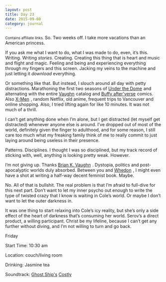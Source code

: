 ```yaml
---
layout: post
title: Day 23
date: 2015-09-08
category: journal
---
```


<small>Contains affiliate links.</small> So. Two weeks off. I take more vacations than an American princess. 

If you ask me what I want to do, what I was made to do, even, it’s this. Writing. Writing *stories*. Creating. Creating this thing that is heart and music and flight and magic. Feeling and being and experiencing everything through my fingers and this screen. Jacking my veins to the machine and just letting it *download* everything. 

Or something like that. But instead, I slouch around all day with petty distractions. Marathoning the first two seasons of <a  href="http://www.amazon.ca/gp/product/B016J37O3M/ref=as_li_ss_tl?ie=UTF8&camp=15121&creative=390961&creativeASIN=B016J37O3M&linkCode=as2&tag=kaie06-20">Under the Dome</a><img src="http://ir-ca.amazon-adsystem.com/e/ir?t=kaie06-20&l=as2&o=15&a=B016J37O3M" width="1" height="1" border="0" alt="" style="border:none !important; margin:0px !important;" />
 and alternating with the entire <a target="_blank"  href="http://www.amazon.ca/gp/search?ie=UTF8&camp=15121&creative=330641&index=books-ca&keywords=Brian%20K.%20Vaughn&linkCode=ur2&tag=kaie06-20">Vaughn</a><img src="http://ir-ca.amazon-adsystem.com/e/ir?t=kaie06-20&l=ur2&o=15" width="1" height="1" border="0" alt="" style="border:none !important; margin:0px !important;" />
 catalog and <a target="_blank"  href="http://www.amazon.ca/gp/search?ie=UTF8&camp=15121&creative=330641&index=books-ca&keywords=Buffy%20GN&linkCode=ur2&tag=kaie06-20">Buffy after'verse</a><img src="http://ir-ca.amazon-adsystem.com/e/ir?t=kaie06-20&l=ur2&o=15" width="1" height="1" border="0" alt="" style="border:none !important; margin:0px !important;" />
 comics. Also <a target="_blank"  href="http://www.amazon.ca/gp/search?ie=UTF8&camp=15121&creative=330641&index=books-ca&keywords=X-Men&linkCode=ur2&tag=kaie06-20">X-Men</a><img src="http://ir-ca.amazon-adsystem.com/e/ir?t=kaie06-20&l=ur2&o=15" width="1" height="1" border="0" alt="" style="border:none !important; margin:0px !important;" />
, random Netflix, old anime, frequent trips to Vancouver and online shopping. Also, I tried lifting again for like 10 minutes. It was not much of a thrill. 

I can’t get anything done when I’m alone, but I get distracted (let myself get distracted) whenever anyone else is around. I’ve dropped out of most of the world, definitely given the finger to adulthood, and for some reason, I still care too much what my freaking family think of me to really commit to just laying around being useless in their presence. 

Patterns. Disciplines. I thought I was so disciplined, but my track record of sticking with, well, anything is looking pretty weak. However. 

I’m not giving up. Thanks <a target="_blank"  href="http://www.amazon.ca/gp/search?ie=UTF8&camp=15121&creative=330641&index=books-ca&keywords=Brian%20K.%20Vaughn&linkCode=ur2&tag=kaie06-20">Brian K. Vaughn</a><img src="http://ir-ca.amazon-adsystem.com/e/ir?t=kaie06-20&l=ur2&o=15" width="1" height="1" border="0" alt="" style="border:none !important; margin:0px !important;" />
. Dystopia, politics and post-apocalyptic worlds duly absorbed. Between you and <a target="_blank"  href="http://www.amazon.ca/gp/search?ie=UTF8&camp=15121&creative=330641&index=books-ca&keywords=Joss%20Whedon&linkCode=ur2&tag=kaie06-20">Whedon</a><img src="http://ir-ca.amazon-adsystem.com/e/ir?t=kaie06-20&l=ur2&o=15" width="1" height="1" border="0" alt="" style="border:none !important; margin:0px !important;" />
, I might even have a shot at writing a half-way decent feminist book. Maybe. 

No. All of that is bullshit. The real problem is that I’m afraid to full-dive for this next part. Don’t want to let my inner psycho out enough to write the type of twisted crazy that I know is waiting in Cole’s world. Or maybe I don’t want to let the outer darkness in. 

It was one thing to start relaxing into Cole’s icy reality, but she’s only a side effect of the heart of darkness that’s consuming her world. Serov’s a direct product, a willing participant. Christ be my lifeline, because I can’t get any further without diving, and I’m not willing to turn and go back.


Friday

Start Time: 10:30 am

Location: couch/living room

Drinking: Jasmine tea

Soundtrack: <a href="http://www.ghostshipmusic.com">Ghost Ship's</a> <a  href="http://www.amazon.ca/gp/product/B00ZGJ83B8/ref=as_li_ss_tl?ie=UTF8&camp=15121&creative=390961&creativeASIN=B00ZGJ83B8&linkCode=as2&tag=kaie06-20">Costly</a><img src="http://ir-ca.amazon-adsystem.com/e/ir?t=kaie06-20&l=as2&o=15&a=B00ZGJ83B8" width="1" height="1" border="0" alt="" style="border:none !important; margin:0px !important;" />
